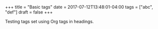 +++
title = "Basic tags"
date = 2017-07-12T13:48:01-04:00
tags = ["abc", "def"]
draft = false
+++

Testing tags set using Org tags in headings.

